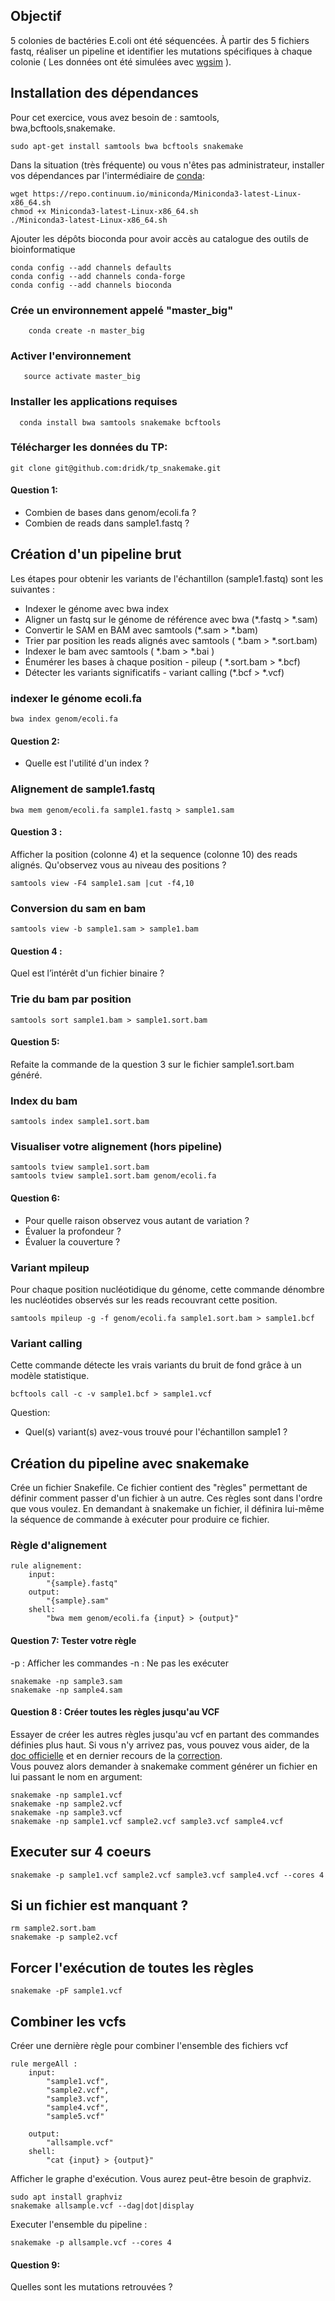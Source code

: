 ## Objectif 
5 colonies de bactéries E.coli ont été séquencées. À partir des 5 fichiers fastq, réaliser un pipeline et identifier les mutations spécifiques à chaque colonie ( Les données ont été simulées avec [wgsim](https://github.com/lh3/wgsim) ).

## Installation des dépendances
Pour cet exercice, vous avez besoin de : samtools, bwa,bcftools,snakemake. 

    sudo apt-get install samtools bwa bcftools snakemake

Dans la situation (très fréquente) ou vous n'êtes pas administrateur, installer vos dépendances par l'intermédiaire de [conda](https://conda.io/miniconda.html):

    wget https://repo.continuum.io/miniconda/Miniconda3-latest-Linux-x86_64.sh
    chmod +x Miniconda3-latest-Linux-x86_64.sh      
    ./Miniconda3-latest-Linux-x86_64.sh

Ajouter les dépôts bioconda pour avoir accès au catalogue des outils de bioinformatique

    conda config --add channels defaults
    conda config --add channels conda-forge
    conda config --add channels bioconda

### Crée un environnement appelé "master_big" 
        conda create -n master_big

### Activer l'environnement   
       source activate master_big

### Installer les applications requises   
      conda install bwa samtools snakemake bcftools 

### Télécharger les données du TP: 
    git clone git@github.com:dridk/tp_snakemake.git

#### Question 1: 
- Combien de bases dans genom/ecoli.fa ? 
- Combien de reads dans sample1.fastq ? 

## Création d'un pipeline brut
Les étapes pour obtenir les variants de l'échantillon (sample1.fastq) sont les suivantes : 

- Indexer le génome avec bwa index
- Aligner un fastq sur le génome de référence avec bwa (*.fastq > *.sam)
- Convertir le SAM en BAM avec samtools (*.sam > *.bam)
- Trier par position les reads alignés avec samtools ( *.bam > *.sort.bam)
- Indexer le bam avec samtools ( *.bam > *.bai )
- Énumérer les bases à chaque position - pileup ( *.sort.bam > *.bcf)
- Détecter les variants significatifs - variant calling (*.bcf > *.vcf) 

### indexer le génome ecoli.fa 

    bwa index genom/ecoli.fa 

#### Question 2:
- Quelle est l'utilité d'un index ? 

### Alignement de sample1.fastq 

    bwa mem genom/ecoli.fa sample1.fastq > sample1.sam 

#### Question 3 : 
Afficher la position (colonne 4) et la sequence (colonne 10) des reads alignés.
Qu'observez vous au niveau des positions ?    

    samtools view -F4 sample1.sam |cut -f4,10

### Conversion du sam en bam 

    samtools view -b sample1.sam > sample1.bam

#### Question 4 : 
Quel est l’intérêt d'un fichier binaire ?   

### Trie du bam par position 

    samtools sort sample1.bam > sample1.sort.bam 

#### Question 5: 
Refaite la commande de la question 3 sur le fichier sample1.sort.bam généré. 

### Index du bam 

    samtools index sample1.sort.bam 

### Visualiser votre alignement (hors pipeline)

    samtools tview sample1.sort.bam
    samtools tview sample1.sort.bam genom/ecoli.fa

#### Question 6:
- Pour quelle raison observez vous autant de variation ? 
- Évaluer la profondeur ? 
- Évaluer la couverture ? 

### Variant mpileup
Pour chaque position nucléotidique du génome, cette commande dénombre les nucléotides observés sur les reads recouvrant cette position. 

    samtools mpileup -g -f genom/ecoli.fa sample1.sort.bam > sample1.bcf

### Variant calling 
Cette commande détecte les vrais variants du bruit de fond grâce à un modèle statistique. 

    bcftools call -c -v sample1.bcf > sample1.vcf 

Question: 
- Quel(s) variant(s) avez-vous trouvé pour l'échantillon sample1 ? 

## Création du pipeline avec snakemake 

Crée un fichier Snakefile. Ce fichier contient des "règles" permettant de définir comment passer d'un fichier à un autre. Ces règles sont dans l'ordre que vous voulez. En demandant à snakemake un fichier, il définira lui-même la séquence de commande à exécuter pour produire ce fichier. 

### Règle d'alignement 

    rule alignement:
        input:
            "{sample}.fastq"
        output:
            "{sample}.sam"
        shell:
            "bwa mem genom/ecoli.fa {input} > {output}"

#### Question 7: Tester votre règle
-p : Afficher les commandes
-n : Ne pas les exécuter 

    snakemake -np sample3.sam  
    snakemake -np sample4.sam 

#### Question 8 : Créer toutes les règles jusqu'au VCF

Essayer de créer les autres règles jusqu'au vcf en partant des commandes définies plus haut. Si vous n'y arrivez pas, vous pouvez vous aider, de la [doc officielle](https://snakemake.readthedocs.io/en/stable/) et en dernier recours de la [correction](https://github.com/dridk/tp_snakemake/blob/master/Snakefile.correction).    
Vous pouvez alors demander à snakemake comment générer un fichier en lui passant le nom en argument:

    snakemake -np sample1.vcf
    snakemake -np sample2.vcf
    snakemake -np sample3.vcf
    snakemake -np sample1.vcf sample2.vcf sample3.vcf sample4.vcf

## Executer sur 4 coeurs

    snakemake -p sample1.vcf sample2.vcf sample3.vcf sample4.vcf --cores 4

## Si un fichier est manquant ?

    rm sample2.sort.bam
    snakemake -p sample2.vcf

## Forcer l'exécution de toutes les règles  

    snakemake -pF sample1.vcf 

## Combiner les vcfs 
Créer une dernière règle pour combiner l'ensemble des fichiers vcf 

    rule mergeAll : 
        input:
            "sample1.vcf",
            "sample2.vcf",
            "sample3.vcf",
            "sample4.vcf",
            "sample5.vcf"
            
        output:
            "allsample.vcf"
        shell:
            "cat {input} > {output}"

Afficher le graphe d'exécution. Vous aurez peut-être besoin de graphviz. 

    sudo apt install graphviz
    snakemake allsample.vcf --dag|dot|display 

Executer l'ensemble du pipeline : 

    snakemake -p allsample.vcf --cores 4 

#### Question 9: 
Quelles sont les mutations retrouvées ? 
